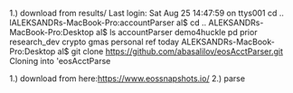 1.) download from results/
Last login: Sat Aug 25 14:47:59 on ttys001
cd ..
lALEKSANDRs-MacBook-Pro:accountParser al$ cd ..
ALEKSANDRs-MacBook-Pro:Desktop al$ ls
accountParser	demo4huckle	pd		prior		research_dev
crypto		gmas		personal	ref		today
ALEKSANDRs-MacBook-Pro:Desktop al$ git clone https://github.com/abasalilov/eosAcctParser.git
Cloning into 'eosAcctParse

1.) download from here:https://www.eossnapshots.io/
2.) parse 
